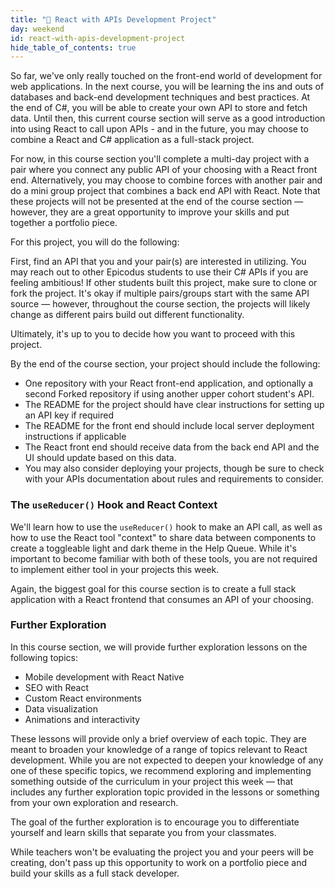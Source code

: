 ```yaml
---
title: "📓 React with APIs Development Project"
day: weekend
id: react-with-apis-development-project
hide_table_of_contents: true
---
```


So far, we've only really touched on the front-end world of development for web applications. In the next course, you will be learning the ins and outs of databases and back-end development techniques and best practices. At the end of C#, you will be able to create your own API to store and fetch data. Until then, this current course section will serve as a good introduction into using React to call upon APIs - and in the future, you may choose to combine a React and C# application as a full-stack project. 

For now, in this course section you'll complete a multi-day project with a pair where you connect any public API of your choosing with a React front end. Alternatively, you may choose to combine forces with another pair and do a mini group project that combines a back end API with React. Note that these projects will not be presented at the end of the course section — however, they are a great opportunity to improve your skills and put together a portfolio piece.

For this project, you will do the following:

First, find an API that you and your pair(s) are interested in utilizing. You may reach out to other Epicodus students to use their C# APIs if you are feeling ambitious! If other students built this project, make sure to clone or fork the project. It's okay if multiple pairs/groups start with the same API source — however, throughout the course section, the projects will likely change as different pairs build out different functionality.

Ultimately, it's up to you to decide how you want to proceed with this project.

By the end of the course section, your project should include the following:

* One repository with your React front-end application, and optionally a second Forked repository if using another upper cohort student's API.
* The README for the project should have clear instructions for setting up an API key if required
* The README for the front end should include local server deployment instructions if applicable
* The React front end should receive data from the back end API and the UI should update based on this data.
* You may also consider deploying your projects, though be sure to check with your APIs documentation about rules and requirements to consider. 

### The `useReducer()` Hook and React Context

We'll learn how to use the `useReducer()` hook to make an API call, as well as how to use the React tool "context" to share data between components to create a toggleable light and dark theme in the Help Queue. While it's important to become familiar with both of these tools, you are not required to implement either tool in your projects this week. 

Again, the biggest goal for this course section is to create a full stack application with a React frontend that consumes an API of your choosing.

### Further Exploration

In this course section, we will provide further exploration lessons on the following topics:

* Mobile development with React Native
* SEO with React
* Custom React environments
* Data visualization
* Animations and interactivity

These lessons will provide only a brief overview of each topic. They are meant to broaden your knowledge of a range of topics relevant to React development. While you are not expected to deepen your knowledge of any one of these specific topics, we recommend exploring and implementing something outside of the curriculum in your project this week — that includes any further exploration topic provided in the lessons or something from your own exploration and research.

The goal of the further exploration is to encourage you to differentiate yourself and learn skills that separate you from your classmates.

While teachers won't be evaluating the project you and your peers will be creating, don't pass up this opportunity to work on a portfolio piece and build your skills as a full stack developer.
